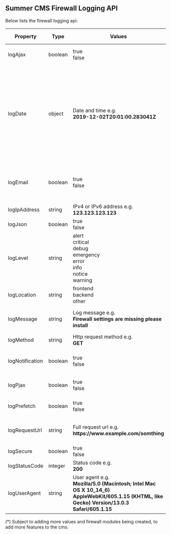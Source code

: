 ## Summer CMS Firewall Logging API

Below lists the firewall logging api:

<table>
    <thead>
        <tr>
            <th>Property</th>
            <th>Type</th>
            <th>Values</th>
            <th>Required or Recommended</th>
            <th>Description</th>
        </tr>
    </thead>
    <tbody>
        <tr>
            <td>logAjax</td>
            <td>boolean</td>
            <td>true<br>false</td>
            <td>Recommended</td>
            <td>Determine if the request was the result of an AJAX call.</td>
        </tr>
        <tr>
            <td>logDate</td>
            <td>object</td>
            <td>Date and time e.g.<br><strong>2019-12-02T20:01:00.283041Z</strong></td>
            <td>Recommended</td>
            <td>The date and time when the log was created or updated (the <strong>logDate</strong> is set to ISO-8601 format as default).<br><strong>Note:</strong> Before Laravel 7, dates would be serialized to a format like the following: <strong>2019-12-02 20:01:00</strong>. From Laravel 7, dates serialized using the new format will appear like: <strong>2019-12-02T20:01:00.283041Z</strong>.</td>
        </tr>
        <tr>
            <td>logEmail</td>
            <td>boolean</td>
            <td>true<br>false</td>
            <td>Recommended</td>
            <td>When set to <strong>true</strong> the firewall will send the log details to the Summer CMS admin/webmaster's email address.</td>
        </tr>
        <tr>
            <td>logIpAddress</td>
            <td>string</td>
            <td>IPv4 or IPv6 address e.g.<br><strong>123.123.123.123</strong></td>
            <td>Recommended</td>
            <td>Get the request client's IP address.</td>
        </tr>
        <tr>
            <td>logJson</td>
            <td>boolean</td>
            <td>true<br>false</td>
            <td>Recommended</td>
            <td>Determine if the request is sending JSON.</td>
        </tr>
        <tr>
            <td>logLevel</td>
            <td>string</td>
            <td>alert<br>critical<br>debug<br>emergency<br>error<br>info<br>notice<br>warning</td>
            <td>Required</td>
            <td>The logger provides the eight logging levels defined in <a href="https://datatracker.ietf.org/doc/html/rfc5424">RFC 5424</a>.</td>
        </tr>
        <tr>
            <td>logLocation</td>
            <td>string</td>
            <td>frontend<br>backend<br>other</td>
            <td>Required</td>
            <td>Determines the firewall location where the log took place.</td>
        </tr>
        <tr>
            <td>logMessage</td>
            <td>string</td>
            <td>Log message e.g.<br><strong>Firewall settings are missing please install</strong></td>
            <td>Required</td>
            <td>A log message in general is a text string with an abundance of contextual information.</td>
        </tr>
        <tr>
            <td>logMethod</td>
            <td>string</td>
            <td>Http request method e.g.<br><strong>GET</strong></td>
            <td>Recommended</td>
            <td>Get the http request method.</td>
        </tr>
        <tr>
            <td>logNotification</td>
            <td>boolean</td>
            <td>true<br>false</td>
            <td>Recommended</td>
            <td>When set to <strong>true</strong> the firewall will indicate the notification in the side panel.</td>
        </tr>
        <tr>
            <td>logPjax</td>
            <td>boolean</td>
            <td>true<br>false</td>
            <td>Recommended</td>
            <td>Determine if the request is the result of an PJAX call.</td>
        </tr>
        <tr>
            <td>logPrefetch</td>
            <td>boolean</td>
            <td>true<br>false</td>
            <td>Recommended</td>
            <td>Determine if the request is the result of an prefetch call.</td>
        </tr>
        <tr>
            <td>logRequestUrl</td>
            <td>string</td>
            <td>Full request url e.g.<br><strong>https://www.example.com/somthing</strong></td>
            <td>Recommended</td>
            <td>Get the full URL for the request with the added query string parameters.</td>
        </tr>
        <tr>
            <td>logSecure</td>
            <td>boolean</td>
            <td>true<br>false</td>
            <td>Recommended</td>
            <td>Determine if the request is over HTTPS.</td>
        </tr>
        <tr>
            <td>logStatusCode</td>
            <td>integer</td>
            <td>Status code e.g.<br><strong>200</strong></td>
            <td>Recommended</td>
            <td>Get the status code for the response.</td>
        </tr>
        <tr>
            <td>logUserAgent</td>
            <td>string</td>
            <td>User agent e.g.<br><strong>Mozilla/5.0 (Macintosh; Intel Mac OS X 10_14_6) AppleWebKit/605.1.15 (KHTML, like Gecko) Version/13.0.3 Safari/605.1.15</strong></td>
            <td>Recommended</td>
            <td>Get the client user agent.</td>
        </tr>
    </tbody>
</table>

(*) Subject to adding more values and firewall modules being created, to add more features to the cms.
